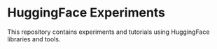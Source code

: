 # HuggingFace Experiments

This repository contains experiments and tutorials using HuggingFace libraries and tools.
